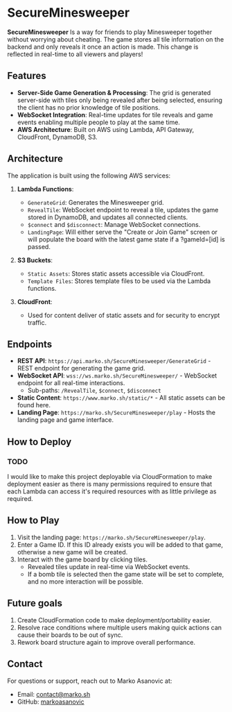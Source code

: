 # SecureMinesweeper

**SecureMinesweeper** Is a way for friends to play Minesweeper together without worrying about cheating. The game stores all tile information on the backend and only reveals it once an action is made. This change is reflected in real-time to all viewers and players!

## Features
- **Server-Side Game Generation & Processing**: The grid is generated server-side with tiles only being revealed after being selected, ensuring the client has no prior knowledge of tile positions.
- **WebSocket Integration**: Real-time updates for tile reveals and game events enabling multiple people to play at the same time.
- **AWS Architecture**: Built on AWS using Lambda, API Gateway, CloudFront, DynamoDB, S3.

## Architecture
The application is built using the following AWS services:

1. **Lambda Functions**:
   - `GenerateGrid`: Generates the Minesweeper grid.
   - `RevealTile`: WebSocket endpoint to reveal a tile, updates the game stored in DynamoDB, and updates all connected clients.
   - `$connect` and `$disconnect`: Manage WebSocket connections.
   - `LandingPage`: Will either serve the "Create or Join Game" screen or will populate the board with the latest game state if a ?gameId=[id] is passed.
 
2. **S3 Buckets**:
   - `Static Assets`: Stores static assets accessible via CloudFront.
   - `Template Files`: Stores template files to be used via the Lambda functions.

3. **CloudFront**:
   - Used for content deliver of static assets and for security to encrypt traffic.

## Endpoints

- **REST API**: `https://api.marko.sh/SecureMinesweeper/GenerateGrid` - REST endpoint for generating the game grid.
- **WebSocket API**: `wss://ws.marko.sh/SecureMinesweeper/` - WebSocket endpoint for all real-time interactions.
  - Sub-paths: `/RevealTile`, `$connect`, `$disconnect`
- **Static Content**: `https://www.marko.sh/static/*` - All static assets can be found here.
- **Landing Page**: `https://marko.sh/SecureMinesweeper/play` - Hosts the landing page and game interface.

## How to Deploy
### TODO
I would like to make this project deployable via CloudFormation to make deployment easier as there is many permissions required to ensure that each Lambda can access it's required resources with as little privilege as required. 

## How to Play
1. Visit the landing page: `https://marko.sh/SecureMinesweeper/play`.
2. Enter a Game ID. If this ID already exists you will be added to that game, otherwise a new game will be created.
3. Interact with the game board by clicking tiles.
   - Revealed tiles update in real-time via WebSocket events.
   - If a bomb tile is selected then the game state will be set to complete, and no more interaction will be possible.

## Future goals
1. Create CloudFormation code to make deployment/portability easier.
2. Resolve race conditions where multiple users making quick actions can cause their boards to be out of sync.
3. Rework board structure again to improve overall performance.

## Contact
For questions or support, reach out to Marko Asanovic at:
- Email: [contact@marko.sh](mailto:contact@marko.sh)
- GitHub: [markoasanovic](https://github.com/markoasanovic)